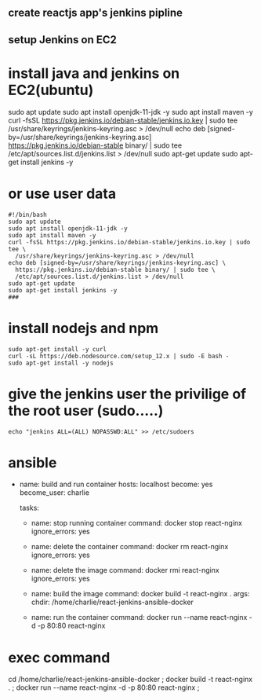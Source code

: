 ## create reactjs app's jenkins pipline

## setup Jenkins on EC2

# install java and jenkins on EC2(ubuntu)

sudo apt update
sudo apt install openjdk-11-jdk -y
sudo apt install maven -y
curl -fsSL https://pkg.jenkins.io/debian-stable/jenkins.io.key | sudo tee \
 /usr/share/keyrings/jenkins-keyring.asc > /dev/null
echo deb [signed-by=/usr/share/keyrings/jenkins-keyring.asc] \
 https://pkg.jenkins.io/debian-stable binary/ | sudo tee \
 /etc/apt/sources.list.d/jenkins.list > /dev/null
sudo apt-get update
sudo apt-get install jenkins -y

# or use user data

```
#!/bin/bash
sudo apt update
sudo apt install openjdk-11-jdk -y
sudo apt install maven -y
curl -fsSL https://pkg.jenkins.io/debian-stable/jenkins.io.key | sudo tee \
  /usr/share/keyrings/jenkins-keyring.asc > /dev/null
echo deb [signed-by=/usr/share/keyrings/jenkins-keyring.asc] \
  https://pkg.jenkins.io/debian-stable binary/ | sudo tee \
  /etc/apt/sources.list.d/jenkins.list > /dev/null
sudo apt-get update
sudo apt-get install jenkins -y
###
```

# install nodejs and npm

```
sudo apt-get install -y curl
curl -sL https://deb.nodesource.com/setup_12.x | sudo -E bash -
sudo apt-get install -y nodejs
```

# give the jenkins user the privilige of the root user (sudo.....)

```
echo "jenkins ALL=(ALL) NOPASSWD:ALL" >> /etc/sudoers
```

# ansible

- name: build and run container
  hosts: localhost
  become: yes
  become_user: charlie

  tasks:

  - name: stop running container
    command: docker stop react-nginx
    ignore_errors: yes

  - name: delete the container
    command: docker rm react-nginx
    ignore_errors: yes

  - name: delete the image
    command: docker rmi react-nginx
    ignore_errors: yes

  - name: build the image
    command: docker build -t react-nginx .
    args:
    chdir: /home/charlie/react-jenkins-ansible-docker

  - name: run the container
    command: docker run --name react-nginx -d -p 80:80 react-nginx

# exec command

cd /home/charlie/react-jenkins-ansible-docker ;
docker build -t react-nginx . ;
docker run --name react-nginx -d -p 80:80 react-nginx ;
